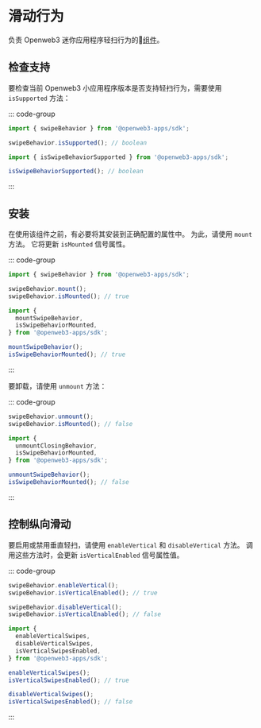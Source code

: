 # 滑动行为

负责 Openweb3 迷你应用程序轻扫行为的💠[组件](../scopes.md)。

## 检查支持

要检查当前 Openweb3 小应用程序版本是否支持轻扫行为，需要使用
`isSupported` 方法：

::: code-group

```ts [Variable]
import { swipeBehavior } from '@openweb3-apps/sdk';

swipeBehavior.isSupported(); // boolean
```

```ts [Functions]
import { isSwipeBehaviorSupported } from '@openweb3-apps/sdk';

isSwipeBehaviorSupported(); // boolean
```

:::

## 安装

在使用该组件之前，有必要将其安装到正确配置的属性中。
为此，请使用 `mount` 方法。 它将更新 `isMounted` 信号属性。

::: code-group

```ts [Variable]
import { swipeBehavior } from '@openweb3-apps/sdk';

swipeBehavior.mount();
swipeBehavior.isMounted(); // true
```

```ts [Functions]
import {
  mountSwipeBehavior,
  isSwipeBehaviorMounted,
} from '@openweb3-apps/sdk';

mountSwipeBehavior(); 
isSwipeBehaviorMounted(); // true
```

:::

要卸载，请使用 `unmount` 方法：

::: code-group

```ts [Variable]
swipeBehavior.unmount(); 
swipeBehavior.isMounted(); // false
```

```ts [Functions]
import {
  unmountClosingBehavior,
  isSwipeBehaviorMounted,
} from '@openweb3-apps/sdk';

unmountSwipeBehavior(); 
isSwipeBehaviorMounted(); // false
```

:::

## 控制纵向滑动

要启用或禁用垂直轻扫，请使用 `enableVertical` 和 `disableVertical` 方法。
调用这些方法时，会更新 `isVerticalEnabled` 信号属性值。

::: code-group

```ts [Variable]
swipeBehavior.enableVertical();
swipeBehavior.isVerticalEnabled(); // true

swipeBehavior.disableVertical();
swipeBehavior.isVerticalEnabled(); // false
```

```ts [Functions]
import {
  enableVerticalSwipes,
  disableVerticalSwipes,
  isVerticalSwipesEnabled,
} from '@openweb3-apps/sdk';

enableVerticalSwipes();
isVerticalSwipesEnabled(); // true

disableVerticalSwipes();
isVerticalSwipesEnabled(); // false
```

:::